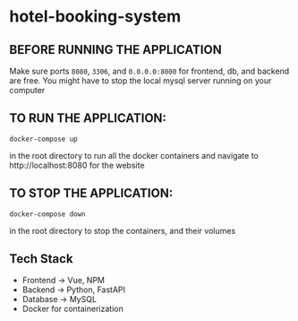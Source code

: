 # hotel-booking-system
## BEFORE RUNNING THE APPLICATION
Make sure ports `8080`, `3306`, and `0.0.0.0:8000` for frontend, db, and backend are free. You might have to stop the local mysql server running on your computer

## TO RUN THE APPLICATION:
```
docker-compose up
```
in the root directory to run all the docker containers and navigate to http://localhost:8080 for the website

## TO STOP THE APPLICATION:
```
docker-compose down
```
in the root directory to stop the containers, and their volumes

## Tech Stack
- Frontend -> Vue, NPM
- Backend -> Python, FastAPI
- Database -> MySQL
- Docker for containerization
